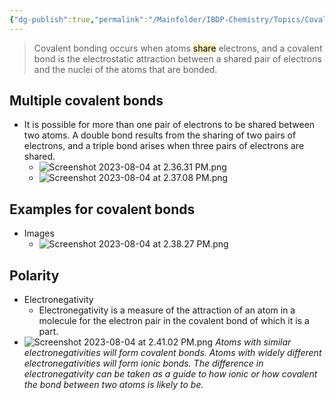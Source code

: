 ```yaml
---
{"dg-publish":true,"permalink":"/Mainfolder/IBDP-Chemistry/Topics/Covalent bonding/"}
---
```


>Covalent bonding occurs when atoms <mark style="background: #FFF3A3A6;">share</mark> electrons, and a covalent bond is the electrostatic attraction between a shared pair of electrons and the nuclei of the atoms that are bonded.

## Multiple covalent bonds
- It is possible for more than one pair of electrons to be shared between two atoms. A double bond results from the sharing of two pairs of electrons, and a triple bond arises when three pairs of electrons are shared.
	- ![Screenshot 2023-08-04 at 2.36.31 PM.png](/img/user/%E9%99%84%E4%BB%B6/Screenshot%202023-08-04%20at%202.36.31%20PM.png)
	- ![Screenshot 2023-08-04 at 2.37.08 PM.png](/img/user/%E9%99%84%E4%BB%B6/Screenshot%202023-08-04%20at%202.37.08%20PM.png)

## Examples for covalent bonds
- Images
	- ![Screenshot 2023-08-04 at 2.38.27 PM.png](/img/user/%E9%99%84%E4%BB%B6/Screenshot%202023-08-04%20at%202.38.27%20PM.png)

## Polarity
- Electronegativity
	- Electronegativity is a measure of the attraction of an atom in a molecule for the electron pair in the covalent bond of which it is a part.
- ![Screenshot 2023-08-04 at 2.41.02 PM.png](/img/user/%E9%99%84%E4%BB%B6/Screenshot%202023-08-04%20at%202.41.02%20PM.png)
*Atoms with similar electronegativities will form covalent bonds. Atoms with widely different electronegativities will form ionic bonds. The difference in electronegativity can be taken as a guide to how ionic or how covalent the bond between two atoms is likely to be.*

